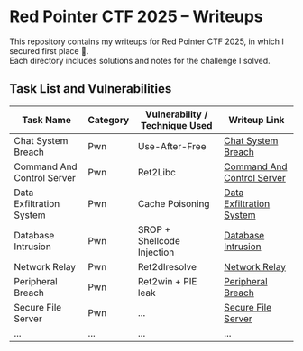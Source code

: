 # Red Pointer CTF 2025 – Writeups

This repository contains my writeups for Red Pointer CTF 2025, in which I secured first place 🥇.  
Each directory includes solutions and notes for the challenge I solved.

## Task List and Vulnerabilities

| Task Name                  | Category | Vulnerability / Technique Used | Writeup Link                                                               |
| -------------------------- | -------- | ------------------------------ | -------------------------------------------------------------------------- |
| Chat System Breach         | Pwn      | Use-After-Free                 | [Chat System Breach](./Chat%20System%20Breach/README.md)                   |
| Command And Control Server | Pwn      | Ret2Libc                       | [Command And Control Server](./Command%20And%20Control%20Server/README.md) |
| Data Exfiltration System   | Pwn      | Cache Poisoning                | [Data Exfiltration System](./Data%20Exfiltration%20System/README.md)       |
| Database Intrusion         | Pwn      | SROP + Shellcode Injection     | [Database Intrusion](./Database%20Intrusion/README.md)                     |
| Network Relay              | Pwn      | Ret2dlresolve                  | [Network Relay](./Network%20Relay/README.md)                               |
| Peripheral Breach          | Pwn      | Ret2win + PIE leak             | [Peripheral Breach](./Peripheral%20Breach/README.md)                       |
| Secure File Server         | Pwn      | ...                            | [Secure File Server](./Secure%20Fil%20Server/README.md)                    |
| ...                        | ...      | ...                            | ...                                                                        |
